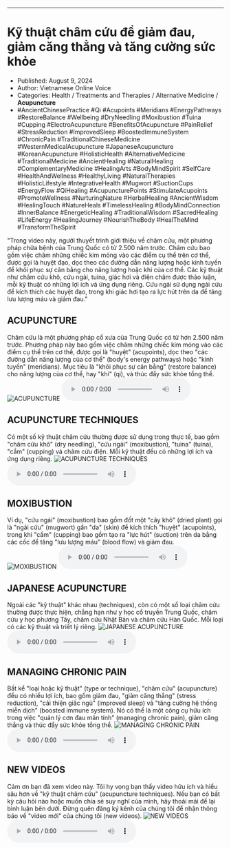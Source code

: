 
---

# Kỹ thuật châm cứu để giảm đau, giảm căng thẳng và tăng cường sức khỏe

- Published: August 9, 2024
- Author: Vietnamese Online Voice
- Categories: Health / Treatments and Therapies / Alternative Medicine / **Acupuncture**
- #AncientChinesePractice #Qi #Acupoints #Meridians #EnergyPathways #RestoreBalance #Wellbeing #DryNeedling #Moxibustion #Tuina #Cupping #ElectroAcupuncture #BenefitsOfAcupuncture #PainRelief #StressReduction #ImprovedSleep #BoostedImmuneSystem #ChronicPain #TraditionalChineseMedicine #WesternMedicalAcupuncture #JapaneseAcupuncture #KoreanAcupuncture #HolisticHealth #AlternativeMedicine #TraditionalMedicine #AncientHealing #NaturalHealing #ComplementaryMedicine #HealingArts #BodyMindSpirit #SelfCare #HealthAndWellness #HealthyLiving #NaturalTherapies #HolisticLifestyle #IntegrativeHealth #Mugwort #SuctionCups #EnergyFlow #QiHealing #AcupuncturePoints #StimulateAcupoints #PromoteWellness #NurturingNature #HerbalHealing #AncientWisdom #HealingTouch #NatureHeals #TimelessHealing #BodyMindConnection #InnerBalance #EnergeticHealing #TraditionalWisdom #SacredHealing #LifeEnergy #HealingJourney #NourishTheBody #HealTheMind #TransformTheSpirit

"Trong video này, người thuyết trình giới thiệu về châm cứu, một phương pháp chữa bệnh của Trung Quốc có từ 2.500 năm trước. Châm cứu bao gồm việc châm những chiếc kim mỏng vào các điểm cụ thể trên cơ thể, được gọi là huyệt đạo, dọc theo các đường dẫn năng lượng hoặc kinh tuyến để khôi phục sự cân bằng cho năng lượng hoặc khí của cơ thể. Các kỹ thuật như châm cứu khô, cứu ngải, tuina, giác hơi và điện châm được thảo luận, mỗi kỹ thuật có những lợi ích và ứng dụng riêng. Cứu ngải sử dụng ngải cứu để kích thích các huyệt đạo, trong khi giác hơi tạo ra lực hút trên da để tăng lưu lượng máu và giảm đau."


## ACUPUNCTURE

Châm cứu là một phương pháp cổ xưa của Trung Quốc có từ hơn 2.500 năm trước. Phương pháp này bao gồm việc châm những chiếc kim mỏng vào các điểm cụ thể trên cơ thể, được gọi là "huyệt" (acupoints), dọc theo "các đường dẫn năng lượng của cơ thể" (body's energy pathways) hoặc "kinh tuyến" (meridians). Mục tiêu là "khôi phục sự cân bằng" (restore balance) cho năng lượng của cơ thể, hay "khí" (qi), và thúc đẩy sức khỏe tổng thể.
![ACUPUNCTURE](https://http-archiver-apis-production-80.schnworks.com/storage/images/transitions/2024-08-09/transition--23683573210-Montserrat-ExtraBold-1A237E.jpg)
<audio controls>
    <source src="https://http-archiver-apis-production-80.schnworks.com/storage/storage/audio/file-22376615267.mp3" type="audio/mpeg">
</audio>



## ACUPUNCTURE TECHNIQUES

Có một số kỹ thuật châm cứu thường được sử dụng trong thực tế, bao gồm "châm cứu khô" (dry needling), "cứu ngải" (moxibustion), "tuina" (tuina), "cầm" (cupping) và châm cứu điện. Mỗi kỹ thuật đều có những lợi ích và ứng dụng riêng.
![ACUPUNCTURE TECHNIQUES](https://http-archiver-apis-production-80.schnworks.com/storage/images/transitions/2024-08-09/transition-17062574300-Montserrat-Medium-283593.jpg)
<audio controls>
    <source src="https://http-archiver-apis-production-80.schnworks.com/storage/storage/audio/file-20659704051.mp3" type="audio/mpeg">
</audio>



## MOXIBUSTION

Ví dụ, "cứu ngải" (moxibustion) bao gồm đốt một "cây khô" (dried plant) gọi là "ngải cứu" (mugwort) gần "da" (skin) để kích thích "huyệt" (acupoints), trong khi "cầm" (cupping) bao gồm tạo ra "lực hút" (suction) trên da bằng các cốc để tăng "lưu lượng máu" (blood flow) và giảm đau.
![MOXIBUSTION](https://http-archiver-apis-production-80.schnworks.com/storage/images/transitions/2024-08-09/transition-11947365119-Montserrat-Medium-673AB7.jpg)
<audio controls>
    <source src="https://http-archiver-apis-production-80.schnworks.com/storage/storage/audio/file-12902724526.mp3" type="audio/mpeg">
</audio>



## JAPANESE ACUPUNCTURE

Ngoài các "kỹ thuật" khác nhau (techniques), còn có một số loại châm cứu thường được thực hiện, chẳng hạn như y học cổ truyền Trung Quốc, châm cứu y học phương Tây, châm cứu Nhật Bản và châm cứu Hàn Quốc. Mỗi loại có các kỹ thuật và triết lý riêng.
![JAPANESE ACUPUNCTURE](https://http-archiver-apis-production-80.schnworks.com/storage/images/transitions/2024-08-09/transition--14839335111-Montserrat-Regular-283593.jpg)
<audio controls>
    <source src="https://http-archiver-apis-production-80.schnworks.com/storage/storage/audio/file-12675527563.mp3" type="audio/mpeg">
</audio>



## MANAGING CHRONIC PAIN

Bất kể "loại hoặc kỹ thuật" (type or technique), "châm cứu" (acupuncture) đều có nhiều lợi ích, bao gồm giảm đau, "giảm căng thẳng" (stress reduction), "cải thiện giấc ngủ" (improved sleep) và "tăng cường hệ thống miễn dịch" (boosted immune system). Nó có thể là một công cụ hữu ích trong việc "quản lý cơn đau mãn tính" (managing chronic pain), giảm căng thẳng và thúc đẩy sức khỏe tổng thể.
![MANAGING CHRONIC PAIN](https://http-archiver-apis-production-80.schnworks.com/storage/images/transitions/2024-08-09/transition--14923791101-Montserrat-ExtraBold-7B1FA2.jpg)
<audio controls>
    <source src="https://http-archiver-apis-production-80.schnworks.com/storage/storage/audio/file-10128450025.mp3" type="audio/mpeg">
</audio>



## NEW VIDEOS

Cảm ơn bạn đã xem video này. Tôi hy vọng bạn thấy video hữu ích và hiểu sâu hơn về "kỹ thuật châm cứu" (acupuncture techniques). Nếu bạn có bất kỳ câu hỏi nào hoặc muốn chia sẻ suy nghĩ của mình, hãy thoải mái để lại bình luận bên dưới. Đừng quên đăng ký kênh của chúng tôi để nhận thông báo về "video mới" của chúng tôi (new videos).
![NEW VIDEOS](https://http-archiver-apis-production-80.schnworks.com/storage/images/transitions/2024-08-09/transition-15985263469-Montserrat-Regular-1A237E.jpg)
<audio controls>
    <source src="https://http-archiver-apis-production-80.schnworks.com/storage/storage/audio/file-32965179560.mp3" type="audio/mpeg">
</audio>

